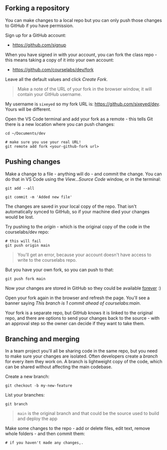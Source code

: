 

## Forking a repository

You can make changes to a local repo but you can only push those changes to GitHub if you have permission.

Sign up for a GitHub account: 

- https://github.com/signup

When you have signed in with your account, you can fork the class repo - this means taking a copy of it into your own account:

- https://github.com/courselabs/dev/fork

Leave all the default values and click _Create Fork_.

> Make a note of the URL of your fork in the browser window, it will contain your GitHub username. 

My username is `sixeyed` so my fork URL is: https://github.com/sixeyed/dev. Yours will be different.

Open the VS Code terminal and add your fork as a remote - this tells Git there is a new location where you can push changes:

```
cd ~/Documents/dev

# make sure you use your real URL!
git remote add fork <your-github-fork url>
```

## Pushing changes

Make a change to a file - anything will do - and commit the change. You can do that in VS Code using the _View...Source Code_ window, or in the terminal:

```
git add --all

git commit -m 'Added new file'
```

The changes are saved in your local copy of the repo. That isn't automatically synced to GitHub, so if your machine died your changes would be lost.

Try pushing to the _origin_ - which is the original copy of the code in the courselabs/dev repo:

```
# this will fail
git push origin main
```

> You'll get an error, because your account doesn't have access to write to the courselabs repo.

But you have your own fork, so you can push to that:

```
git push fork main
```

Now your changes are stored in GitHub so they could be available [forever](https://archiveprogram.github.com/arctic-vault/) :)

Open your fork again in the browser and refresh the page. You'll see a banner saying _This branch is 1 commit ahead of courselabs:main_.

Your fork is a separate repo, but GitHub knows it is linked to the original repo, and there are options to send your changes back to the source - with an approval step so the owner can decide if they want to take them.

## Branching and merging

In a team project you'll all be sharing code in the same repo, but you need to make sure your changes are isolated. Often developers create a _branch_ for every item they work on. A branch is lightweight copy of the code, which can be shared without affecting the main codebase.

Create a new branch:

```
git checkout -b my-new-feature
```

List your branches:

```
git branch
```

> `main` is the original branch and that could be the source used to build and deploy the app

Make some changes to the repo - add or delete files, edit text, remove whole folders - and then commit them:

```
# if you haven't made any changes,. 
```